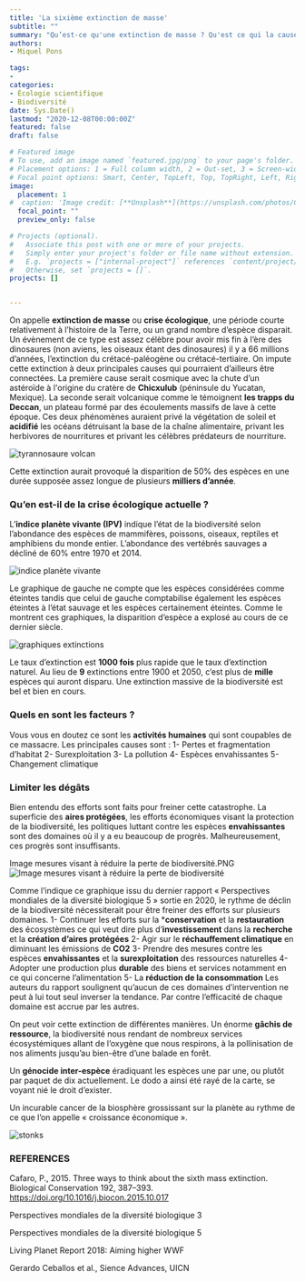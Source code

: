```yaml
---
title: 'La sixième extinction de masse'
subtitle: ""
summary: "Qu’est-ce qu'une extinction de masse ? Qu'est ce qui la cause ? Comment l'empêcher ?"
authors:
- Miquel Pons

tags:
- 
categories:
- Écologie scientifique
- Biodiversité
date: Sys.Date()
lastmod: "2020-12-08T00:00:00Z"
featured: false
draft: false

# Featured image
# To use, add an image named `featured.jpg/png` to your page's folder.
# Placement options: 1 = Full column width, 2 = Out-set, 3 = Screen-width
# Focal point options: Smart, Center, TopLeft, Top, TopRight, Left, Right, BottomLeft, Bottom, BottomRight
image:
  placement: 1
#  caption: 'Image credit: [**Unsplash**](https://unsplash.com/photos/CpkOjOcXdUY)'
  focal_point: ""
  preview_only: false

# Projects (optional).
#   Associate this post with one or more of your projects.
#   Simply enter your project's folder or file name without extension.
#   E.g. `projects = ["internal-project"]` references `content/project/deep-learning/index.md`.
#   Otherwise, set `projects = []`.
projects: []


---
```



On appelle **extinction de masse** ou **crise écologique**, une période courte relativement à l’histoire de la Terre, ou un grand nombre d’espèce disparait.
Un évènement de ce type est assez célèbre pour avoir mis fin à l’ère des dinosaures (non aviens, les oiseaux étant des dinosaures) il y a 66 millions d’années, l’extinction du crétacé-paléogène ou crétacé-tertiaire. On impute cette extinction à deux principales causes qui pourraient d’ailleurs être connectées. La première cause serait cosmique avec la chute d’un astéroïde à l'origine du cratère de **Chicxulub** (péninsule du Yucatan, Mexique). La seconde serait volcanique comme le témoignent **les trapps du Deccan**, un plateau formé par des écoulements massifs de lave à cette époque. Ces deux phénomènes auraient privé la végétation de soleil et **acidifié** les océans détruisant la base de la chaîne alimentaire, privant les herbivores de nourritures et privant les célèbres prédateurs de nourriture.

<img class="fit-picture" 
    src="/media/tyrannosaure.jpg"
    alt="tyrannosaure volcan"
    title="pin by Yaiza Jurassic World Tyrannosaure"> 
    
Cette extinction aurait provoqué la disparition de 50% des espèces en une durée supposée assez longue de plusieurs **milliers d’année**. 

### Qu’en est-il de la crise écologique actuelle ? 

L’**indice planète vivante (IPV)** indique l’état de la biodiversité selon l’abondance des espèces de mammifères, poissons, oiseaux, reptiles et amphibiens du monde entier. L’abondance des vertébrés sauvages a décliné de 60% entre 1970 et 2014. 

<img class="fit-picture" 
    src="/media/indice planète vivante.PNG"
    alt="indice planète vivante"
    title="wwf 2018"> 

Le graphique de gauche ne compte que les espèces considérées comme éteintes tandis que celui de gauche comptabilise également les espèces éteintes à l’état sauvage et les espèces certainement éteintes. Comme le montrent ces graphiques, la disparition d’espèce a explosé au cours de ce dernier siècle.

<img class="fit-picture" 
    src="/media/extinction.jpg"
    alt="graphiques extinctions"
    title="Gerardo Ceballos et al., Sience Advances, UICN"> 

Le taux d’extinction est **1000 fois** plus rapide que le taux d’extinction naturel. Au lieu de **9** extinctions entre 1900 et 2050, c’est plus de **mille** espèces qui auront disparu. 
Une extinction massive de la biodiversité est bel et bien en cours.

### Quels en sont les facteurs ?

Vous vous en doutez ce sont les **activités humaines** qui sont coupables de ce massacre. Les principales causes sont : 
1- Pertes et fragmentation d’habitat
2- Surexploitation 
3- La pollution
4- Espèces envahissantes
5- Changement climatique 

### Limiter les dégâts

Bien entendu des efforts sont faits pour freiner cette catastrophe. La superficie des **aires protégées**, les efforts économiques visant la protection de la biodiversité, les politiques luttant contre les espèces **envahissantes** sont des domaines où il y a eu beaucoup de progrès. Malheureusement, ces progrès sont insuffisants. 

Image mesures visant à réduire la perte de biodiversité.PNG
<img class="fit-picture" 
    src="/media/Image mesures visant à réduire la perte de biodiversité.PNG"
    alt="Image mesures visant à réduire la perte de biodiversité"
    title="Perspectives mondiales de la diversité biologique 5"> 

Comme l’indique ce graphique issu du dernier rapport « Perspectives mondiales de la diversité biologique 5 » sortie en 2020, le rythme de déclin de la biodiversité nécessiterait pour être freiner des efforts sur plusieurs domaines. 
1- Continuer les efforts sur la ***conservation** et la **restauration** des écosystèmes ce qui veut dire plus d’**investissement** dans la **recherche** et la **création d’aires protégées**
2- Agir sur le **réchauffement climatique** en diminuant les émissions de **CO2**
3- Prendre des mesures contre les espèces **envahissantes** et la **surexploitation** des ressources naturelles
4- Adopter une production plus **durable** des biens et services notamment en ce qui concerne l’alimentation
5- La **réduction de la consommation**
Les auteurs du rapport soulignent qu’aucun de ces domaines d’intervention ne peut à lui tout seul inverser la tendance. Par contre l’efficacité de chaque domaine est accrue par les autres. 

On peut voir cette extinction de différentes manières. Un énorme **gâchis de ressource**, la biodiversité nous rendant de nombreux services écosystémiques allant de l’oxygène que nous respirons, à la pollinisation de nos aliments jusqu’au bien-être d’une balade en forêt.   

Un **génocide inter-espèce** éradiquant les espèces une par une, ou plutôt par paquet de dix actuellement. Le dodo a ainsi été rayé de la carte, se voyant nié le droit d’exister.   

Un incurable cancer de la biosphère grossissant sur la planète au rythme de ce que l’on appelle « croissance économique ». 

<img class="fit-picture" 
    src="/media/stonks.jpg"
    alt="stonks"
    title=""> 

### REFERENCES
Cafaro, P., 2015. Three ways to think about the sixth mass extinction. Biological Conservation 192, 387–393. https://doi.org/10.1016/j.biocon.2015.10.017  

Perspectives mondiales de la diversité biologique 3  

Perspectives mondiales de la diversité biologique 5  

Living Planet Report 2018: Aiming higher WWF  

Gerardo Ceballos et al., Sience Advances, UICN  
